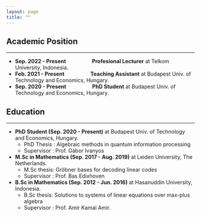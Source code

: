 ```yaml
---
layout: page
title: ""
---
```

## Academic Position
---
* <b>Sep. 2022 - Present &emsp;&emsp;&emsp;&emsp;&ensp; Profesional Lecturer</b> at Telkom University, Indonesia.
* <b>Feb. 2021 - Present &emsp;&emsp;&emsp;&emsp;&ensp; Teaching Assistant</b> at Budapest Univ. of Technology and Economics, Hungary.
* <b>Sep. 2020 - Present &emsp;&emsp;&emsp;&emsp;&ensp; PhD Student</b> at Budapest Univ. of Technology and Economics, Hungary.

## Education
---
* <b>PhD Student (Sep. 2020 - Present)</b> at Budapest Univ. of Technology and Economics, Hungary.
  * PhD Thesis : Algebraic methods in quantum information processing
  * Supervisor : Prof. Gábor Ivanyos
* <b>M.Sc in Mathematics (Sep. 2017 - Aug. 2019)</b> at Leiden University, The Netherlands.
  * M.Sc thesis: Gröbner bases for decoding linear codes
  * Supervisor : Prof. Bas Edixhoven
* <b>B.Sc in Mathematics (Sep. 2012 - Jun. 2016)</b> at Hasanuddin University, Indonesia.
  * B.Sc thesis: Solutions to systems of linear equations over max-plus algebra
  * Supervisor : Prof. Amir Kamal Amir.
